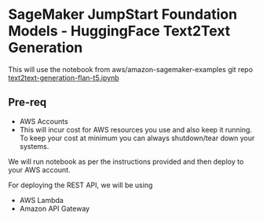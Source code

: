 # SageMaker JumpStart Foundation Models - HuggingFace Text2Text Generation

This will use the notebook from aws/amazon-sagemaker-examples git repo [text2text-generation-flan-t5.ipynb](https://github.com/aws/amazon-sagemaker-examples/blob/main/introduction_to_amazon_algorithms/jumpstart-foundation-models/text2text-generation-flan-t5.ipynb)

## Pre-req
- AWS Accounts
- This will incur cost for AWS resources you use and also keep it running. To keep your cost at minimum you can always shutdown/tear down your systems. 

We will run notebook as per the instructions provided and then deploy to your AWS account. 

For deploying the REST API, we will be using 
- AWS Lambda
- Amazon API Gateway
